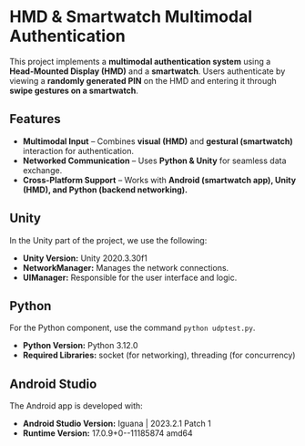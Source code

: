 # **HMD & Smartwatch Multimodal Authentication**  

This project implements a **multimodal authentication system** using a **Head-Mounted Display (HMD)** and a **smartwatch**. Users authenticate by viewing a **randomly generated PIN** on the HMD and entering it through **swipe gestures on a smartwatch**.

## **Features**
- **Multimodal Input** – Combines **visual (HMD)** and **gestural (smartwatch)** interaction for authentication.
- **Networked Communication** – Uses **Python & Unity** for seamless data exchange.
- **Cross-Platform Support** – Works with **Android (smartwatch app), Unity (HMD), and Python (backend networking).**

## Unity

In the Unity part of the project, we use the following:

- **Unity Version:** Unity 2020.3.30f1
- **NetworkManager:** Manages the network connections.
- **UIManager:** Responsible for the user interface and logic.

## Python

For the Python component, use the command `python udptest.py`.

- **Python Version:** Python 3.12.0
- **Required Libraries:** socket (for networking), threading (for concurrency)

## Android Studio

The Android app is developed with:

- **Android Studio Version:** Iguana | 2023.2.1 Patch 1
- **Runtime Version:** 17.0.9+0--11185874 amd64
